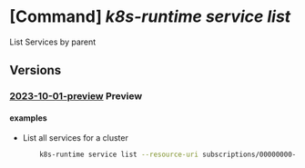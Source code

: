 # [Command] _k8s-runtime service list_

List Services by parent

## Versions

### [2023-10-01-preview](/Resources/mgmt-plane/L3tyZXNvdXJjZXVyaX0vcHJvdmlkZXJzL21pY3Jvc29mdC5rdWJlcm5ldGVzcnVudGltZS9zZXJ2aWNlcw==/2023-10-01-preview.xml) **Preview**

<!-- mgmt-plane /{resourceuri}/providers/microsoft.kubernetesruntime/services 2023-10-01-preview -->

#### examples

- List all services for a cluster
    ```bash
        k8s-runtime service list --resource-uri subscriptions/00000000-1111-2222-3333-444444444444/resourceGroups/example/providers/Microsoft.Kubernetes/connectedClusters/cluster1
    ```
